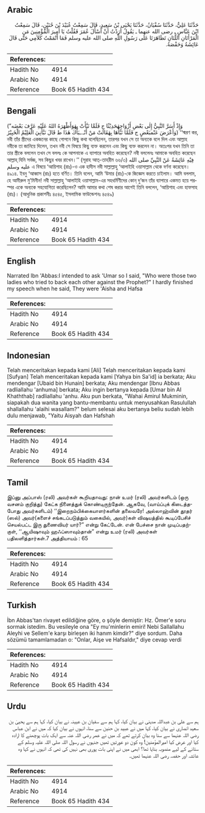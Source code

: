 ## Arabic


<div dir="rtl" lang="ar" style={{fontSize:'larger',backgroundColor:'#f8f9fa',padding:20}}>
حَدَّثَنَا عَلِيٌّ، حَدَّثَنَا سُفْيَانُ، حَدَّثَنَا يَحْيَى بْنُ سَعِيدٍ، قَالَ سَمِعْتُ عُبَيْدَ بْنَ حُنَيْنٍ، قَالَ سَمِعْتُ ابْنَ عَبَّاسٍ ـ رضى الله عنهما ـ يَقُولُ أَرَدْتُ أَنْ أَسْأَلَ عُمَرَ فَقُلْتُ يَا أَمِيرَ الْمُؤْمِنِينَ مَنِ الْمَرْأَتَانِ اللَّتَانِ تَظَاهَرَتَا عَلَى رَسُولِ اللَّهِ صلى الله عليه وسلم فَمَا أَتْمَمْتُ كَلاَمِي حَتَّى قَالَ عَائِشَةُ وَحَفْصَةُ‏.‏
</div>
<div style={{backgroundColor:'#f8f9fa',padding:20, marginBottom: 10}}><table> <thead> <tr> <th>References:</th> <th></th> </tr> </thead> <tbody><tr><td>Hadith No</td><td>4914</td></tr><tr><td>Arabic No</td><td>4914</td></tr><tr><td>Reference</td><td>Book 65 Hadith 434</td></tr></tbody></table></div>

## Bengali


<div dir="ltr" lang="bn" style={{fontSize:'larger',backgroundColor:'#f8f9fa',padding:20}}>
(وَإِذْ أَسَرَّ النَّبِيُّ إِلٰى بَعْضِ أَزْوَاجِهٰحَدِيْثًا ج فَلَمَّا نَبَّأَتْ بِهٰوَأَظْهَرَهُ اللهُ عَلَيْهِ عَرَّفَ بَعْضَه” وَأَعْرَضَ عَنْمبَعْضٍ ج فَلَمَّا نَبَّأَهَا بِهٰقَالَتْ مَنْ أَنْـ.ـبَأَكَ هٰذَا ط قَالَ نَبَّأَنِيَ الْعَلِيْمُ الْخَبِيْرُ) ‘‘স্মরণ কর, নবী তাঁর স্ত্রীদের একজনের কাছে গোপনে কিছু কথা বলেছিলেন, তারপর যখন সে তা অন্যকে বলে দিল এবং আল্লাহ নবীকে তা জানিয়ে দিলেন, তখন নবী সে বিষয়ে কিছু ব্যক্ত করলেন এবং কিছু ব্যক্ত করলেন না। অতঃপর যখন তিনি তা তার স্ত্রীকে বললেন তখন সে বললঃ কে আপনাকে এ ব্যাপারে অবহিত করেছেন? নবী বললেনঃ আমাকে অবহিত করেছেন আল্লাহ্ যিনি সর্বজ্ঞ, সব কিছুর খবর রাখেন।’’ (সূরাহ আত্-তাহরীম ৬৬/৩) فِيْهِ عَائِشَةُ عَنْ النَّبِيِّ صلى الله عليه وسلم এ বিষয়ে ‘আয়িশাহ (রাঃ)-ও এক হাদীস নবী সাল্লাল্লাহু ‘আলাইহি ওয়াসাল্লাম থেকে বর্ণনা করেছেন। ৪৯১৪. ইবনু ‘আব্বাস (রাঃ) হতে বর্ণিত। তিনি বলেন, আমি ‘উমার (রাঃ)-কে জিজ্ঞেস করতে চাইলাম। আমি বললাম, হে আমীরুল মু’মিনীন! নবী সাল্লাল্লাহু ‘আলাইহি ওয়াসাল্লাম-এর সহধর্মিণীদের কোন্ দু’জন তাঁর ব্যাপারে একমত হয়ে পরস্পর একে অন্যকে সহযোগিতা করেছিলেন? আমি আমার কথা শেষ করার আগেই তিনি বললেন, ‘আয়িশাহ এবং হাফসাহ (রাঃ)। (আধুনিক প্রকাশনীঃ ৪৫৪৫, ইসলামিক ফাউন্ডেশনঃ ৪৫৪৯)
</div>
<div style={{backgroundColor:'#f8f9fa',padding:20, marginBottom: 10}}><table> <thead> <tr> <th>References:</th> <th></th> </tr> </thead> <tbody><tr><td>Hadith No</td><td>4914</td></tr><tr><td>Arabic No</td><td>4914</td></tr><tr><td>Reference</td><td>Book 65 Hadith 434</td></tr></tbody></table></div>

## English


<div dir="ltr" lang="en" style={{fontSize:'larger',backgroundColor:'#f8f9fa',padding:20}}>
Narrated Ibn 'Abbas:I intended to ask 'Umar so I said, "Who were those two ladies who tried to back each other against the Prophet?" I hardly finished my speech when he said, They were 'Aisha and Hafsa
</div>
<div style={{backgroundColor:'#f8f9fa',padding:20, marginBottom: 10}}><table> <thead> <tr> <th>References:</th> <th></th> </tr> </thead> <tbody><tr><td>Hadith No</td><td>4914</td></tr><tr><td>Arabic No</td><td>4914</td></tr><tr><td>Reference</td><td>Book 65 Hadith 434</td></tr></tbody></table></div>

## Indonesian


<div dir="ltr" lang="id" style={{fontSize:'larger',backgroundColor:'#f8f9fa',padding:20}}>
Telah menceritakan kepada kami [Ali] Telah menceritakan kepada kami [Sufyan] Telah menceritakan kepada kami [Yahya bin Sa'id] ia berkata; Aku mendengar [Ubaid bin Hunain] berkata; Aku mendengar [Ibnu Abbas radliallahu 'anhuma] berkata; Aku ingin bertanya kepada [Umar bin Al Khaththab] radliallahu 'anhu. Aku pun berkata, "Wahai Amirul Mukminin, siapakah dua wanita yang bantu-membantu untuk menyusahkan Rasulullah shallallahu 'alaihi wasallam?" belum selesai aku bertanya beliu sudah lebih dulu menjawab, "Yaitu Aisyah dan Hafshah
</div>
<div style={{backgroundColor:'#f8f9fa',padding:20, marginBottom: 10}}><table> <thead> <tr> <th>References:</th> <th></th> </tr> </thead> <tbody><tr><td>Hadith No</td><td>4914</td></tr><tr><td>Arabic No</td><td>4914</td></tr><tr><td>Reference</td><td>Book 65 Hadith 434</td></tr></tbody></table></div>

## Tamil


<div dir="ltr" lang="ta" style={{fontSize:'larger',backgroundColor:'#f8f9fa',padding:20}}>
இப்னு அப்பாஸ் (ரலி) அவர்கள் கூறியதாவது: நான் உமர் (ரலி) அவர்களிடம் (ஒரு வசனம் குறித்து) கேட்க நினைத்துக் கொண்டிருந்தேன். ஆகவே, (வாய்ப்புக் கிடைத்தபோது அவர்களிடம்) ‘‘இறைநம்பிக்கையாளர்களின் தலைவரே! அல்லாஹ்வின் தூதர் (ஸல்) அவர்(களைச் சங்கடப்படுத்தும் வகையில், அவர்)கள் விஷயத்தில் கூடிப்பேசிச் செயல்பட்ட இரு துணைவியர் யார்?” என்று கேட்டேன். என் பேச்சை நான் முடிப்பதற்குள், ‘‘ஆயிஷாவும் ஹஃப்ஸாவும்தான்” என்று உமர் (ரலி) அவர்கள் பதிலளித்தார்கள்.7 அத்தியாயம் : 65
</div>
<div style={{backgroundColor:'#f8f9fa',padding:20, marginBottom: 10}}><table> <thead> <tr> <th>References:</th> <th></th> </tr> </thead> <tbody><tr><td>Hadith No</td><td>4914</td></tr><tr><td>Arabic No</td><td>4914</td></tr><tr><td>Reference</td><td>Book 65 Hadith 434</td></tr></tbody></table></div>

## Turkish


<div dir="ltr" lang="tr" style={{fontSize:'larger',backgroundColor:'#f8f9fa',padding:20}}>
İbn Abbas'tan rivayet edildiğine göre, o şöyle demiştir: Hz. Ömer'e soru sormak istedim. Bu vesileyle ona "Ey mu'minlerin emiri! Nebi Sallallahu Aleyhi ve Sellem'e karşı birleşen iki hanım kimdir?" diye sordum. Daha sözümü tamamlamadan o: "Onlar, Aişe ve Hafsaldır," diye cevap verdi
</div>
<div style={{backgroundColor:'#f8f9fa',padding:20, marginBottom: 10}}><table> <thead> <tr> <th>References:</th> <th></th> </tr> </thead> <tbody><tr><td>Hadith No</td><td>4914</td></tr><tr><td>Arabic No</td><td>4914</td></tr><tr><td>Reference</td><td>Book 65 Hadith 434</td></tr></tbody></table></div>

## Urdu


<div dir="rtl" lang="ur" style={{fontSize:'larger',backgroundColor:'#f8f9fa',padding:20}}>
ہم سے علی بن عبداللہ مدینی نے بیان کیا، کہا ہم سے سفیان بن عیینہ نے بیان کیا، کہا ہم سے یحییٰ بن سعید انصاری نے بیان کیا، کہا میں نے عبید بن حنین سے سنا، انہوں نے بیان کیا کہ میں نے ابن عباس رضی اللہ عنہما سے سنا وہ بیان کرتے تھے کہ میں نے عمر رضی اللہ عنہ سے ایک بات پوچھنے کا ارادہ کیا اور عرض کیا امیرالمؤمنین! وہ کون دو عورتیں تھیں جنہوں نے رسول اللہ صلی اللہ علیہ وسلم کے ستانے کے لیے منصوبہ بنایا تھا؟ ابھی میں نے اپنی بات پوری بھی نہیں کی تھی کہ انہوں نے کہا وہ عائشہ اور حفصہ رضی اللہ عنہما تھیں۔
</div>
<div style={{backgroundColor:'#f8f9fa',padding:20, marginBottom: 10}}><table> <thead> <tr> <th>References:</th> <th></th> </tr> </thead> <tbody><tr><td>Hadith No</td><td>4914</td></tr><tr><td>Arabic No</td><td>4914</td></tr><tr><td>Reference</td><td>Book 65 Hadith 434</td></tr></tbody></table></div>